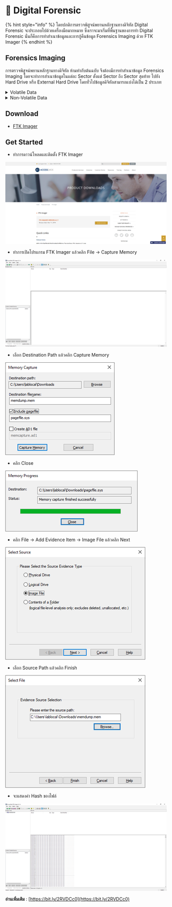 # 🎩 Digital Forensic

{% hint style="info" %}
โดยปกติการตรวจพิสูจน์พยานหลักฐานทางดิจิทัล Digital Forensic จะประกอบไปด้วยเครื่องมือมากหมาย ซึ่งเราจะมาเริ่มที่พื้นฐานของการทำ Digital Forensic นั่นก็คือการทำสำเนาข้อมูลและการกู้คืนข้อมูล Forensics Imaging ด้วย FTK Imager
{% endhint %}

## Forensics Imaging

การตรวจพิสูจน์พยานหลักฐานทางดิจิทัล ห้ามทำกับต้นฉบับ จึงต้องมีการทำสำเนาข้อมูล Forensics Imaging โดยจะทำการสำเนาข้อมูลในแต่ละ Sector ตั้งแต่ Sector ถึง Sector สุดท้าย ไปยัง Hard Drive หรือ External Hard Drive โดยทั่วไปข้อมูลดิจิทัลสามารถแบ่งได้เป็น 2 ประเภท

<details>

<summary>Volatile Data</summary>

ข้อมูลในหน่วยความจำที่สามารถสูญหายได้เมื่อปิดอุปกรณ์อย่าง RAM เช่น Running Application, Running Process, Open Port, Password Cache รวมถึงบุคคลอื่นที่สามารถเข้ามาควบคุมคอมพิวเตอร์โดยที่เจ้าของไม่รู้ตัวผ่านทาง Malware

</details>

<details>

<summary>Non-Volatile Data</summary>

ข้อมูลในหน่วยความจำที่ไม่สูญหายเมื่อปิดอุปกรณ์อย่าง Hard Drive, Solid State Drive เช่น Image, File Document ทั่ว ๆ ไปที่เราใช้งานกันอยู่ทุกวัน ปัจจุบันมีขนาด 1TB กันแล้ว ในการทำสำเนาข้อมูลควรคำนึงถึงคำนวณความเร็วในการอ่านเขียนข้อมูล ( Read / Write ) เวลาที่ใช้ในการตรวจสอบความถูกต้องของข้อมูล ( Hashing ) ขนาดของสื่อที่ใช้ในการทำสำเนาข้อมูลห้ามน้อยกว่าต้นฉบับ และควรล้างข้อมูลสื่อที่ใช้ในการทำสำเนา ด้วยการการแทนที่ข้อมูลทั้งหมดด้วยเลข 0 ( [Zero-Fill](https://codeinsane.wordpress.com/2018/10/02/low-level-format-vs-zero-fill/) ) รวมถึงการทำสำเนาข้อมูลต้องทำผ่านอุปกรณ๋ Write Blocker เพื่อป้องกันการเปลี่ยนแปลงของข้อมูลหลักฐาน ซึ่งมีผลต่อการนำไปใช้อ้างอิงพยานหลักฐานในชั้นศาล

</details>

## **Download**

* [FTK Imager](https://accessdata.com/product-download/)

## **Get Started**

* ทำการดาวน์โหลดและติดตั้ง FTK Imager

![](../../.gitbook/assets/forensic-01.png)

* ทำการเปิดโปรแกรม FTK Imager แล้วคลิก File -> Capture Memory

![](../../.gitbook/assets/forensic-02.png)

* เลือก Destination Path แล้วคลิก Capture Memory

![](../../.gitbook/assets/forensic-03.png)

* คลิก Close

![](../../.gitbook/assets/forensic-04.png)

* คลิก File -> Add Evidence Item -> Image File แล้วคลิก Next

![](../../.gitbook/assets/forensic-05.png)

* เลือก Source Path แล้วคลิก Finish

![](../../.gitbook/assets/forensic-06.png)

* จะแสดงค่า Hash ของไฟล์

![](../../.gitbook/assets/forensic-07.png)

**อ่านเพิ่มเติม** : [https://bit.ly/2RVDCc0](https://bit.ly/2RVDCc0)
